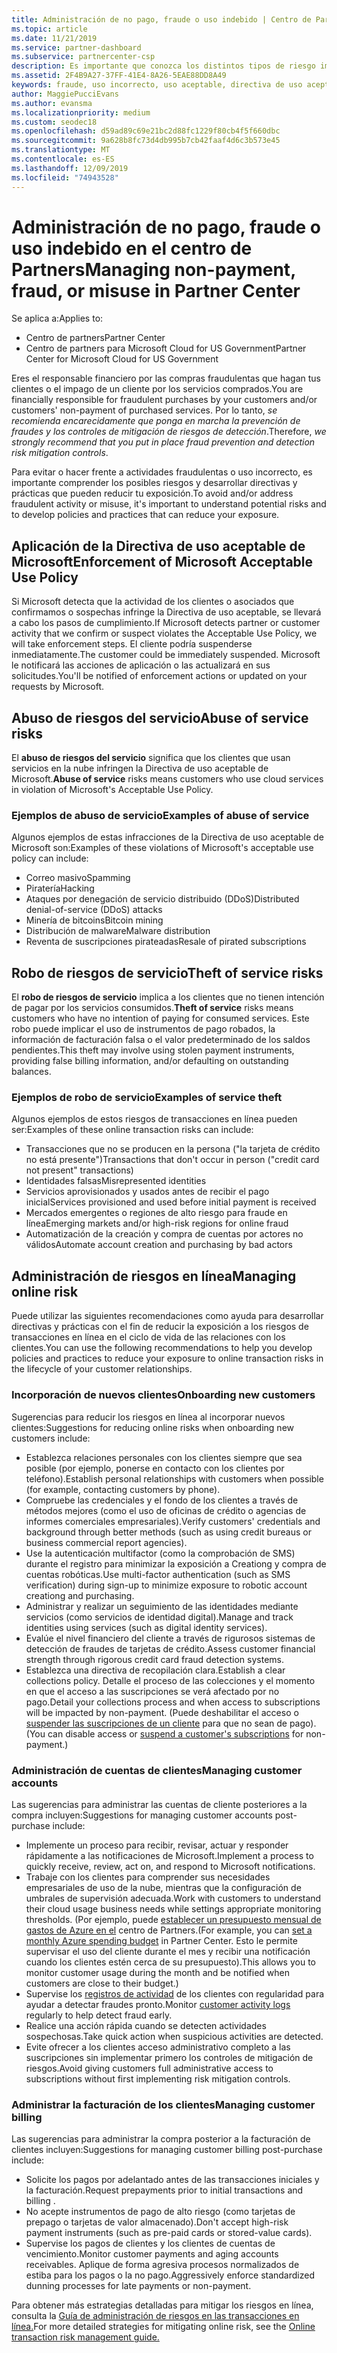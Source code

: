 ```yaml
---
title: Administración de no pago, fraude o uso indebido | Centro de Partners
ms.topic: article
ms.date: 11/21/2019
ms.service: partner-dashboard
ms.subservice: partnercenter-csp
description: Es importante que conozca los distintos tipos de riesgo implicados en las transacciones en línea y los procedimientos recomendados para administrar y mitigar estos riesgos.
ms.assetid: 2F4B9A27-37FF-41E4-8A26-5EAE88DD8A49
keywords: fraude, uso incorrecto, uso aceptable, directiva de uso aceptable, impago, el cliente no pagará la factura, riesgo en línea, robo de servicio, uso incorrecto de servicio, suspender una suscripción,
author: MaggiePucciEvans
ms.author: evansma
ms.localizationpriority: medium
ms.custom: seodec18
ms.openlocfilehash: d59ad89c69e21bc2d88fc1229f80cb4f5f660dbc
ms.sourcegitcommit: 9a628b8fc73d4db995b7cb42faaf4d6c3b573e45
ms.translationtype: MT
ms.contentlocale: es-ES
ms.lasthandoff: 12/09/2019
ms.locfileid: "74943528"
---
```

# <a name="managing-non-payment-fraud-or-misuse-in-partner-center"></a><span data-ttu-id="aa5cf-104">Administración de no pago, fraude o uso indebido en el centro de Partners</span><span class="sxs-lookup"><span data-stu-id="aa5cf-104">Managing non-payment, fraud, or misuse in Partner Center</span></span>

<span data-ttu-id="aa5cf-105">Se aplica a:</span><span class="sxs-lookup"><span data-stu-id="aa5cf-105">Applies to:</span></span>

- <span data-ttu-id="aa5cf-106">Centro de partners</span><span class="sxs-lookup"><span data-stu-id="aa5cf-106">Partner Center</span></span>
- <span data-ttu-id="aa5cf-107">Centro de partners para Microsoft Cloud for US Government</span><span class="sxs-lookup"><span data-stu-id="aa5cf-107">Partner Center for Microsoft Cloud for US Government</span></span>

<span data-ttu-id="aa5cf-108">Eres el responsable financiero por las compras fraudulentas que hagan tus clientes o el impago de un cliente por los servicios comprados.</span><span class="sxs-lookup"><span data-stu-id="aa5cf-108">You are financially responsible for fraudulent purchases by your customers and/or customers' non-payment of purchased services.</span></span> <span data-ttu-id="aa5cf-109">Por lo tanto, *se recomienda encarecidamente que ponga en marcha la prevención de fraudes y los controles de mitigación de riesgos de detección*.</span><span class="sxs-lookup"><span data-stu-id="aa5cf-109">Therefore, *we strongly recommend that you put in place fraud prevention and detection risk mitigation controls*.</span></span>

<span data-ttu-id="aa5cf-110">Para evitar o hacer frente a actividades fraudulentas o uso incorrecto, es importante comprender los posibles riesgos y desarrollar directivas y prácticas que pueden reducir tu exposición.</span><span class="sxs-lookup"><span data-stu-id="aa5cf-110">To avoid and/or address fraudulent activity or misuse, it's important to understand potential risks and to develop policies and practices that can reduce your exposure.</span></span>

## <a name="enforcement-of-microsoft-acceptable-use-policy"></a><span data-ttu-id="aa5cf-111">Aplicación de la Directiva de uso aceptable de Microsoft</span><span class="sxs-lookup"><span data-stu-id="aa5cf-111">Enforcement of Microsoft Acceptable Use Policy</span></span>

<span data-ttu-id="aa5cf-112">Si Microsoft detecta que la actividad de los clientes o asociados que confirmamos o sospechas infringe la Directiva de uso aceptable, se llevará a cabo los pasos de cumplimiento.</span><span class="sxs-lookup"><span data-stu-id="aa5cf-112">If Microsoft detects partner or customer activity that we confirm or suspect violates the Acceptable Use Policy, we will take enforcement steps.</span></span> <span data-ttu-id="aa5cf-113">El cliente podría suspenderse inmediatamente.</span><span class="sxs-lookup"><span data-stu-id="aa5cf-113">The customer could be immediately suspended.</span></span> <span data-ttu-id="aa5cf-114">Microsoft le notificará las acciones de aplicación o las actualizará en sus solicitudes.</span><span class="sxs-lookup"><span data-stu-id="aa5cf-114">You'll be notified of enforcement actions or updated on your requests by Microsoft.</span></span>

## <a name="abuse-of-service-risks"></a><span data-ttu-id="aa5cf-115">Abuso de riesgos del servicio</span><span class="sxs-lookup"><span data-stu-id="aa5cf-115">Abuse of service risks</span></span>

<span data-ttu-id="aa5cf-116">El **abuso de riesgos del servicio** significa que los clientes que usan servicios en la nube infringen la Directiva de uso aceptable de Microsoft.</span><span class="sxs-lookup"><span data-stu-id="aa5cf-116">**Abuse of service** risks means customers who use cloud services in violation of Microsoft's Acceptable Use Policy.</span></span>

### <a name="examples-of-abuse-of-service"></a><span data-ttu-id="aa5cf-117">Ejemplos de abuso de servicio</span><span class="sxs-lookup"><span data-stu-id="aa5cf-117">Examples of abuse of service</span></span>

<span data-ttu-id="aa5cf-118">Algunos ejemplos de estas infracciones de la Directiva de uso aceptable de Microsoft son:</span><span class="sxs-lookup"><span data-stu-id="aa5cf-118">Examples of these violations of Microsoft's acceptable use policy can include:</span></span>

- <span data-ttu-id="aa5cf-119">Correo masivo</span><span class="sxs-lookup"><span data-stu-id="aa5cf-119">Spamming</span></span>
- <span data-ttu-id="aa5cf-120">Piratería</span><span class="sxs-lookup"><span data-stu-id="aa5cf-120">Hacking</span></span>
- <span data-ttu-id="aa5cf-121">Ataques por denegación de servicio distribuido (DDoS)</span><span class="sxs-lookup"><span data-stu-id="aa5cf-121">Distributed denial-of-service (DDoS) attacks</span></span>
- <span data-ttu-id="aa5cf-122">Minería de bitcoins</span><span class="sxs-lookup"><span data-stu-id="aa5cf-122">Bitcoin mining</span></span>
- <span data-ttu-id="aa5cf-123">Distribución de malware</span><span class="sxs-lookup"><span data-stu-id="aa5cf-123">Malware distribution</span></span>
- <span data-ttu-id="aa5cf-124">Reventa de suscripciones pirateadas</span><span class="sxs-lookup"><span data-stu-id="aa5cf-124">Resale of pirated subscriptions</span></span>

## <a name="theft-of-service-risks"></a><span data-ttu-id="aa5cf-125">Robo de riesgos de servicio</span><span class="sxs-lookup"><span data-stu-id="aa5cf-125">Theft of service risks</span></span>

<span data-ttu-id="aa5cf-126">El **robo de riesgos de servicio** implica a los clientes que no tienen intención de pagar por los servicios consumidos.</span><span class="sxs-lookup"><span data-stu-id="aa5cf-126">**Theft of service** risks means customers who have no intention of paying for consumed services.</span></span> <span data-ttu-id="aa5cf-127">Este robo puede implicar el uso de instrumentos de pago robados, la información de facturación falsa o el valor predeterminado de los saldos pendientes.</span><span class="sxs-lookup"><span data-stu-id="aa5cf-127">This theft may involve using stolen payment instruments, providing false billing information, and/or defaulting on outstanding balances.</span></span>

### <a name="examples-of-service-theft"></a><span data-ttu-id="aa5cf-128">Ejemplos de robo de servicio</span><span class="sxs-lookup"><span data-stu-id="aa5cf-128">Examples of service theft</span></span>

<span data-ttu-id="aa5cf-129">Algunos ejemplos de estos riesgos de transacciones en línea pueden ser:</span><span class="sxs-lookup"><span data-stu-id="aa5cf-129">Examples of these online transaction risks can include:</span></span>

- <span data-ttu-id="aa5cf-130">Transacciones que no se producen en la persona ("la tarjeta de crédito no está presente")</span><span class="sxs-lookup"><span data-stu-id="aa5cf-130">Transactions that don't occur in person ("credit card not present" transactions)</span></span>
- <span data-ttu-id="aa5cf-131">Identidades falsas</span><span class="sxs-lookup"><span data-stu-id="aa5cf-131">Misrepresented identities</span></span>
- <span data-ttu-id="aa5cf-132">Servicios aprovisionados y usados antes de recibir el pago inicial</span><span class="sxs-lookup"><span data-stu-id="aa5cf-132">Services provisioned and used before initial payment is received</span></span>
- <span data-ttu-id="aa5cf-133">Mercados emergentes o regiones de alto riesgo para fraude en línea</span><span class="sxs-lookup"><span data-stu-id="aa5cf-133">Emerging markets and/or high-risk regions for online fraud</span></span>
- <span data-ttu-id="aa5cf-134">Automatización de la creación y compra de cuentas por actores no válidos</span><span class="sxs-lookup"><span data-stu-id="aa5cf-134">Automate account creation and purchasing by bad actors</span></span>

## <a name="managing-online-risk"></a><span data-ttu-id="aa5cf-135">Administración de riesgos en línea</span><span class="sxs-lookup"><span data-stu-id="aa5cf-135">Managing online risk</span></span>

<span data-ttu-id="aa5cf-136">Puede utilizar las siguientes recomendaciones como ayuda para desarrollar directivas y prácticas con el fin de reducir la exposición a los riesgos de transacciones en línea en el ciclo de vida de las relaciones con los clientes.</span><span class="sxs-lookup"><span data-stu-id="aa5cf-136">You can use the following recommendations to help you develop policies and practices to reduce your exposure to online transaction risks in the lifecycle of your customer relationships.</span></span>

### <a name="onboarding-new-customers"></a><span data-ttu-id="aa5cf-137">Incorporación de nuevos clientes</span><span class="sxs-lookup"><span data-stu-id="aa5cf-137">Onboarding new customers</span></span>

<span data-ttu-id="aa5cf-138">Sugerencias para reducir los riesgos en línea al incorporar nuevos clientes:</span><span class="sxs-lookup"><span data-stu-id="aa5cf-138">Suggestions for reducing online risks when onboarding new customers include:</span></span>

- <span data-ttu-id="aa5cf-139">Establezca relaciones personales con los clientes siempre que sea posible (por ejemplo, ponerse en contacto con los clientes por teléfono).</span><span class="sxs-lookup"><span data-stu-id="aa5cf-139">Establish personal relationships with customers when possible (for example, contacting customers by phone).</span></span>
- <span data-ttu-id="aa5cf-140">Compruebe las credenciales y el fondo de los clientes a través de métodos mejores (como el uso de oficinas de crédito o agencias de informes comerciales empresariales).</span><span class="sxs-lookup"><span data-stu-id="aa5cf-140">Verify customers' credentials and background through better methods (such as using credit bureaus or business commercial report agencies).</span></span>
- <span data-ttu-id="aa5cf-141">Use la autenticación multifactor (como la comprobación de SMS) durante el registro para minimizar la exposición a Creationg y compra de cuentas robóticas.</span><span class="sxs-lookup"><span data-stu-id="aa5cf-141">Use multi-factor authentication (such as SMS verification) during sign-up to minimize exposure to robotic account creationg and purchasing.</span></span>
- <span data-ttu-id="aa5cf-142">Administrar y realizar un seguimiento de las identidades mediante servicios (como servicios de identidad digital).</span><span class="sxs-lookup"><span data-stu-id="aa5cf-142">Manage and track identities using services (such as digital identity services).</span></span>
- <span data-ttu-id="aa5cf-143">Evalúe el nivel financiero del cliente a través de rigurosos sistemas de detección de fraudes de tarjetas de crédito.</span><span class="sxs-lookup"><span data-stu-id="aa5cf-143">Assess customer financial strength through rigorous credit card fraud detection systems.</span></span>
- <span data-ttu-id="aa5cf-144">Establezca una directiva de recopilación clara.</span><span class="sxs-lookup"><span data-stu-id="aa5cf-144">Establish a clear collections policy.</span></span> <span data-ttu-id="aa5cf-145">Detalle el proceso de las colecciones y el momento en que el acceso a las suscripciones se verá afectado por no pago.</span><span class="sxs-lookup"><span data-stu-id="aa5cf-145">Detail your collections process and when access to subscriptions will be impacted by non-payment.</span></span> <span data-ttu-id="aa5cf-146">(Puede deshabilitar el acceso o [suspender las suscripciones de un cliente](suspend-a-subscription.md) para que no sean de pago).</span><span class="sxs-lookup"><span data-stu-id="aa5cf-146">(You can disable access or [suspend a customer's subscriptions](suspend-a-subscription.md) for non-payment.)</span></span>

### <a name="managing-customer-accounts"></a><span data-ttu-id="aa5cf-147">Administración de cuentas de clientes</span><span class="sxs-lookup"><span data-stu-id="aa5cf-147">Managing customer accounts</span></span>

<span data-ttu-id="aa5cf-148">Las sugerencias para administrar las cuentas de cliente posteriores a la compra incluyen:</span><span class="sxs-lookup"><span data-stu-id="aa5cf-148">Suggestions for managing customer accounts post-purchase include:</span></span>

- <span data-ttu-id="aa5cf-149">Implemente un proceso para recibir, revisar, actuar y responder rápidamente a las notificaciones de Microsoft.</span><span class="sxs-lookup"><span data-stu-id="aa5cf-149">Implement a process to quickly receive, review, act on, and respond to Microsoft notifications.</span></span>
- <span data-ttu-id="aa5cf-150">Trabaje con los clientes para comprender sus necesidades empresariales de uso de la nube, mientras que la configuración de umbrales de supervisión adecuada.</span><span class="sxs-lookup"><span data-stu-id="aa5cf-150">Work with customers to understand their cloud usage business needs while settings appropriate monitoring thresholds.</span></span> <span data-ttu-id="aa5cf-151">(Por ejemplo, puede [establecer un presupuesto mensual de gastos de Azure en el](set-an-azure-spending-budget-for-your-customers.md) centro de Partners.</span><span class="sxs-lookup"><span data-stu-id="aa5cf-151">(For example, you can [set a monthly Azure spending budget](set-an-azure-spending-budget-for-your-customers.md) in Partner Center.</span></span> <span data-ttu-id="aa5cf-152">Esto le permite supervisar el uso del cliente durante el mes y recibir una notificación cuando los clientes estén cerca de su presupuesto).</span><span class="sxs-lookup"><span data-stu-id="aa5cf-152">This allows you to monitor customer usage during the month and be notified when customers are close to their budget.)</span></span>
- <span data-ttu-id="aa5cf-153">Supervise los [registros de actividad](activity-logs.md) de los clientes con regularidad para ayudar a detectar fraudes pronto.</span><span class="sxs-lookup"><span data-stu-id="aa5cf-153">Monitor [customer activity logs](activity-logs.md) regularly to help detect fraud early.</span></span>
- <span data-ttu-id="aa5cf-154">Realice una acción rápida cuando se detecten actividades sospechosas.</span><span class="sxs-lookup"><span data-stu-id="aa5cf-154">Take quick action when suspicious activities are detected.</span></span>
- <span data-ttu-id="aa5cf-155">Evite ofrecer a los clientes acceso administrativo completo a las suscripciones sin implementar primero los controles de mitigación de riesgos.</span><span class="sxs-lookup"><span data-stu-id="aa5cf-155">Avoid giving customers full administrative access to subscriptions without first implementing risk mitigation controls.</span></span>

### <a name="managing-customer-billing"></a><span data-ttu-id="aa5cf-156">Administrar la facturación de los clientes</span><span class="sxs-lookup"><span data-stu-id="aa5cf-156">Managing customer billing</span></span>

<span data-ttu-id="aa5cf-157">Las sugerencias para administrar la compra posterior a la facturación de clientes incluyen:</span><span class="sxs-lookup"><span data-stu-id="aa5cf-157">Suggestions for managing customer billing post-purchase include:</span></span>

- <span data-ttu-id="aa5cf-158">Solicite los pagos por adelantado antes de las transacciones iniciales y la facturación.</span><span class="sxs-lookup"><span data-stu-id="aa5cf-158">Request prepayments prior to initial transactions and billing .</span></span>
- <span data-ttu-id="aa5cf-159">No acepte instrumentos de pago de alto riesgo (como tarjetas de prepago o tarjetas de valor almacenado).</span><span class="sxs-lookup"><span data-stu-id="aa5cf-159">Don't accept high-risk payment instruments (such as pre-paid cards or stored-value cards).</span></span>
- <span data-ttu-id="aa5cf-160">Supervise los pagos de clientes y los clientes de cuentas de vencimiento.</span><span class="sxs-lookup"><span data-stu-id="aa5cf-160">Monitor customer payments and aging accounts receivables.</span></span> <span data-ttu-id="aa5cf-161">Aplique de forma agresiva procesos normalizados de estiba para los pagos o la no pago.</span><span class="sxs-lookup"><span data-stu-id="aa5cf-161">Aggressively enforce standardized dunning processes for late payments or non-payment.</span></span>

<span data-ttu-id="aa5cf-162">Para obtener más estrategias detalladas para mitigar los riesgos en línea, consulta la [Guía de administración de riesgos en las transacciones en línea.](https://assets.windowsphone.com/7d885238-e13b-4f10-a682-3d5adacd2859/CSP-PartnerRiskGuide-APSFinal_InvariantCulture_Default.zip)</span><span class="sxs-lookup"><span data-stu-id="aa5cf-162">For more detailed strategies for mitigating online risk, see the [Online transaction risk management guide.](https://assets.windowsphone.com/7d885238-e13b-4f10-a682-3d5adacd2859/CSP-PartnerRiskGuide-APSFinal_InvariantCulture_Default.zip)</span></span>
